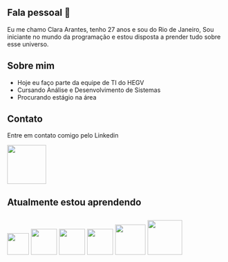 ## Fala pessoal 👋

Eu me chamo Clara Arantes, tenho 27 anos e sou do Rio de Janeiro, Sou iniciante no mundo da programação e estou disposta a prender tudo sobre esse universo.

<h2>Sobre mim</h2>

- Hoje eu faço parte da equipe de TI do HEGV
- Cursando Análise e Desenvolvimento de Sistemas
- Procurando estágio na área

 
<h2>Contato</h2>
Entre em contato comigo pelo Linkedin

<a href="https://www.linkedin.com/in/clara-arantes/" target="_blank"><img src="https://cdn.jsdelivr.net/gh/devicons/devicon/icons/linkedin/linkedin-original-wordmark.svg" width="90" height="90" target="_blank"></a>


<h2>Atualmente estou aprendendo<h2>

<img src="https://cdn.jsdelivr.net/gh/devicons/devicon/icons/javascript/javascript-original.svg"  width="50" height="50"/> <img src="https://cdn.jsdelivr.net/gh/devicons/devicon/icons/html5/html5-original-wordmark.svg" width="60" height="60"/> <img src="https://cdn.jsdelivr.net/gh/devicons/devicon/icons/css3/css3-original-wordmark.svg" width="60" height="60" /> <img src="https://cdn.jsdelivr.net/gh/devicons/devicon/icons/bootstrap/bootstrap-original-wordmark.svg" width="60" height="60"/> <img src="https://cdn.jsdelivr.net/gh/devicons/devicon/icons/nodejs/nodejs-original-wordmark.svg" width="70" height="70"/> <img src="https://cdn.jsdelivr.net/gh/devicons/devicon/icons/mysql/mysql-original-wordmark.svg" width="80" height="80" />



